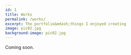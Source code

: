 ```yaml
---
id: 1
title: Works
permalink: /works/
excerpt: The portfolio&mdash;things I enjoyed creating
image: pic02.jpg
background-image: pic02.jpg
---
```


Coming soon.
